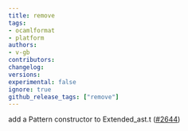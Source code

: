```yaml
---
title: remove
tags:
- ocamlformat
- platform
authors:
- v-gb
contributors:
changelog:
versions:
experimental: false
ignore: true
github_release_tags: ["remove"]
---
```


<p>add a Pattern constructor to Extended_ast.t (<a href="https://github.com/ocaml-ppx/ocamlformat/pull/2644" class="issue-link js-issue-link" data-error-text="Failed to load title" data-id="2771091389" data-permission-text="Title is private" data-url="https://github.com/ocaml-ppx/ocamlformat/issues/2644" data-hovercard-type="pull_request" data-hovercard-url="/ocaml-ppx/ocamlformat/pull/2644/hovercard">#2644</a>)</p>
